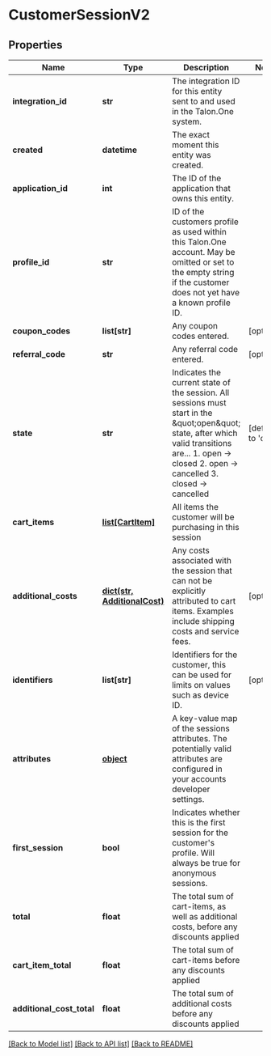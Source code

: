 # CustomerSessionV2


## Properties
Name | Type | Description | Notes
------------ | ------------- | ------------- | -------------
**integration_id** | **str** | The integration ID for this entity sent to and used in the Talon.One system. | 
**created** | **datetime** | The exact moment this entity was created. | 
**application_id** | **int** | The ID of the application that owns this entity. | 
**profile_id** | **str** | ID of the customers profile as used within this Talon.One account. May be omitted or set to the empty string if the customer does not yet have a known profile ID. | 
**coupon_codes** | **list[str]** | Any coupon codes entered. | [optional] 
**referral_code** | **str** | Any referral code entered. | [optional] 
**state** | **str** | Indicates the current state of the session. All sessions must start in the \&quot;open\&quot; state, after which valid transitions are...  1. open -&gt; closed 2. open -&gt; cancelled 3. closed -&gt; cancelled  | [default to 'open']
**cart_items** | [**list[CartItem]**](CartItem.md) | All items the customer will be purchasing in this session | 
**additional_costs** | [**dict(str, AdditionalCost)**](AdditionalCost.md) | Any costs associated with the session that can not be explicitly attributed to cart items. Examples include shipping costs and service fees. | [optional] 
**identifiers** | **list[str]** | Identifiers for the customer, this can be used for limits on values such as device ID. | [optional] 
**attributes** | [**object**](.md) | A key-value map of the sessions attributes. The potentially valid attributes are configured in your accounts developer settings.  | 
**first_session** | **bool** | Indicates whether this is the first session for the customer&#39;s profile. Will always be true for anonymous sessions. | 
**total** | **float** | The total sum of cart-items, as well as additional costs, before any discounts applied | 
**cart_item_total** | **float** | The total sum of cart-items before any discounts applied | 
**additional_cost_total** | **float** | The total sum of additional costs before any discounts applied | 

[[Back to Model list]](../README.md#documentation-for-models) [[Back to API list]](../README.md#documentation-for-api-endpoints) [[Back to README]](../README.md)


